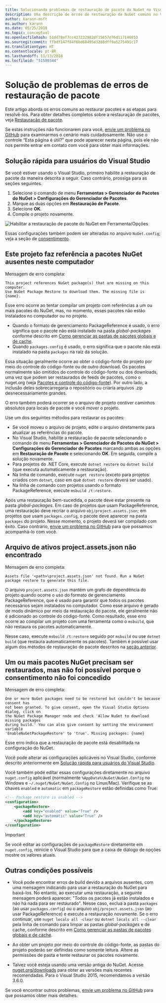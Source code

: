 ```yaml
---
title: Solucionando problemas de restauração de pacote do NuGet no Visual Studio
description: Uma descrição de erros de restauração de NuGet comuns no Visual Studio e como solucioná-los.
author: karann-msft
ms.author: karann
ms.date: 05/25/2018
ms.topic: conceptual
ms.openlocfilehash: 51dd78ef7cc427232982df15657d76d117146853
ms.sourcegitcommit: ffbdf147f84f8bd60495d3288dff9a5275491c17
ms.translationtype: HT
ms.contentlocale: pt-BR
ms.lasthandoff: 11/13/2018
ms.locfileid: "51580344"
---
```

# <a name="troubleshooting-package-restore-errors"></a>Solução de problemas de erros de restauração de pacote

Este artigo aborda os erros comuns ao restaurar pacotes e as etapas para resolvê-los. Para obter detalhes completos sobre a restauração de pacotes, veja [Restauração de pacote](../consume-packages/package-restore.md#enabling-and-disabling-package-restore).

Se estas instruções não funcionarem para você, [envie um problema no GitHub](https://github.com/NuGet/docs.microsoft.com-nuget/issues) para examinarmos o cenário mais cuidadosamente. Não use o controle “Esta página é útil?” que pode aparecer nesta página, pois ele não nos permite entrar em contato com você para obter mais informações.

## <a name="quick-solution-for-visual-studio-users"></a>Solução rápida para usuários do Visual Studio

Se você estiver usando o Visual Studio, primeiro habilite a restauração de pacote da maneira descrita a seguir. Caso contrário, prossiga para as seções seguintes.

1. Selecione o comando de menu **Ferramentas > Gerenciador de Pacotes do NuGet > Configurações do Gerenciador de Pacotes**.
1. Marque as duas opções em **Restauração de Pacote**.
1. Selecione **OK**.
1. Compile o projeto novamente.

![Habilitar a restauração de pacote do NuGet em Ferramenta/Opções](../consume-packages/media/restore-01-autorestoreoptions.png)

Essas configurações também podem ser alteradas no arquivo `NuGet.config`; veja a seção de [consentimento](#consent).

<a name="missing"></a>

## <a name="this-project-references-nuget-packages-that-are-missing-on-this-computer"></a>Este projeto faz referência a pacotes NuGet ausentes neste computador

Mensagem de erro completa:

```output
This project references NuGet package(s) that are missing on this computer.
Use NuGet Package Restore to download them. The missing file is {name}.
```

Esse erro ocorre ao tentar compilar um projeto com referências a um ou mais pacotes do NuGet, mas, no momento, esses pacotes não estão instalados no computador ou no projeto.

- Quando o formato de gerenciamento PackageReference é usado, o erro significa que o pacote não está instalado na pasta *global-packages* conforme descrito em [Como gerenciar as pastas de pacotes globais e de cache](managing-the-global-packages-and-cache-folders.md).
- Quando `packages.config` é usado, o erro significa que o pacote não está instalado na pasta `packages` na raiz da solução.

Essa situação geralmente ocorre ao obter o código-fonte do projeto por meio do controle do código-fonte ou de outro download. Os pacotes normalmente são omitidos do controle do código-fonte ou dos downloads, uma vez que podem ser restaurados de feeds de pacotes, como o nuget.org (veja [Pacotes e controle do código-fonte](Packages-and-Source-Control.md)). Por outro lado, a inclusão deles sobrecarregaria o repositório ou criaria arquivos .zip desnecessariamente grandes.

O erro também poderá ocorrer se o arquivo de projeto contiver caminhos absolutos para locais de pacote e você mover o projeto.

Use um dos seguintes métodos para restaurar os pacotes:

- Se você moveu o arquivo de projeto, edite o arquivo diretamente para atualizar as referências do pacote.
- No Visual Studio, habilite a restauração de pacote selecionando o comando de menu **Ferramentas > Gerenciador de Pacotes do NuGet > Configurações do Gerenciador de Pacotes** marcando ambas as opções em **Restauração de Pacote** e selecionando **OK**. Em seguida, compile a solução novamente.
- Para projetos do .NET Core, execute `dotnet restore` ou `dotnet build` (que executa automaticamente a restauração).
- Na linha de comando, execute `nuget restore` (exceto para projetos criados com `dotnet`, caso em que `dotnet restore` deverá ser usado).
- Na linha de comando com projetos usando o formato PackageReference, execute `msbuild /t:restore`.

Após uma restauração bem-sucedida, o pacote deve estar presente na pasta *global-packages*. Em caso de projetos que usam PackageReference, uma restauração deve recriar o arquivo `obj/project.assets.json`; em projetos que usam `packages.config`, o pacote deve aparecer na pasta `packages` do projeto. Nesse momento, o projeto deverá ser compilado com êxito. Caso contrário, [envie um problema no GitHub](https://github.com/NuGet/docs.microsoft.com-nuget/issues) para que possamos acompanhá-lo com você.

<a name="assets"></a>

## <a name="assets-file-projectassetsjson-not-found"></a>Arquivo de ativos project.assets.json não encontrado

Mensagem de erro completa:

```output
Assets file '<path>\project.assets.json' not found. Run a NuGet package restore to generate this file.
```

O arquivo `project.assets.json` mantém um grafo de dependência do projeto quando ocorre o uso do formato de gerenciamento PackageReference, que é usado para garantir que todos os pacotes necessários sejam instalados no computador. Como esse arquivo é gerado de modo dinâmico por meio da restauração do pacote, ele geralmente não é adicionado ao controle do código-fonte. Como resultado, esse erro ocorre ao compilar um projeto com uma ferramenta como o `msbuild`, que não restaura os pacotes automaticamente.

Nesse caso, execute `msbuild /t:restore` seguido por `msbuild` ou use `dotnet build` (que restaura automaticamente os pacotes). Também é possível usar algum dos métodos de restauração de pacote descritos na [seção anterior](#missing).

<a name="consent"></a>

## <a name="one-or-more-nuget-packages-need-to-be-restored-but-couldnt-be-because-consent-has-not-been-granted"></a>Um ou mais pacotes NuGet precisam ser restaurados, mas não foi possível porque o consentimento não foi concedido

Mensagem de erro completa:

```output
One or more NuGet packages need to be restored but couldn't be because consent has
not been granted. To give consent, open the Visual Studio Options dialog, click on
the NuGet Package Manager node and check 'Allow NuGet to download missing packages
during build.' You can also give consent by setting the environment variable
'EnableNuGetPackageRestore' to 'true'. Missing packages: {name}
```

Esse erro indica que a restauração de pacote está desabilitada na configuração do NuGet.

Você pode alterar as configurações aplicáveis no Visual Studio, conforme descrito anteriormente em [Solução rápida para usuários do Visual Studio](#quick-solution-for-visual-studio-users).

Você também pode editar essas configurações diretamente no arquivo `nuget.config` aplicável (normalmente `%AppData%\NuGet\NuGet.Config` no Windows e `~/.nuget/NuGet/NuGet.Config` no Linux/Mac). Verifique se as chaves `enabled` e `automatic` em `packageRestore` estão definidas como True:

```xml
<!-- Package restore is enabled -->
<configuration>
    <packageRestore>
        <add key="enabled" value="True" />
        <add key="automatic" value="True" />
    </packageRestore>
</configuration>
```

> [!Important]
> Se você editar as configurações de `packageRestore` diretamente em `nuget.config`, reinicie o Visual Studio para que a caixa de diálogo de opções mostre os valores atuais.

## <a name="other-potential-conditions"></a>Outras condições possíveis

- Você pode encontrar erros de build devido a arquivos ausentes, com uma mensagem indicando para usar a restauração do NuGet para baixá-los. No entanto, ao executar uma restauração, a seguinte mensagem poderá aparecer: "Todos os pacotes já estão instalados e não há nada para ser restaurado". Nesse caso, exclua a pasta `packages` (ao usar `packages.config`) ou o arquivo `obj/project.assets.json` (ao usar PackageReference) e execute a restauração novamente. Se o erro continuar, use `nuget locals all -clear` ou `dotnet locals all --clear` pela linha de comando para limpar as pastas *global-packages* e de cache, conforme descrito em [Como gerenciar as pastas de pacotes globais e de cache](managing-the-global-packages-and-cache-folders.md).

- Ao obter um projeto por meio do controle do código-fonte, as pastas do projeto poderão ser definidas como somente leitura. Altere as permissões de pasta e tente restaurar os pacotes novamente.

- Talvez você esteja usando uma versão antiga do NuGet. Acesse [nuget.org/downloads](https://www.nuget.org/downloads) para obter as versões mais recentes recomendadas. Para o Visual Studio 2015, recomendamos a versão 3.6.0.

Se você encontrar outros problemas, [envie um problema no GitHub](https://github.com/NuGet/docs.microsoft.com-nuget/issues) para que possamos obter mais detalhes.

